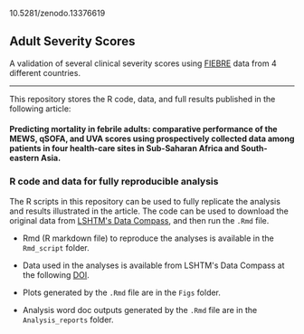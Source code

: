 10.5281/zenodo.13376619

## Adult Severity Scores 
A validation of several clinical severity scores using [FIEBRE](https://www.lshtm.ac.uk/research/centres-projects-groups/fiebre) data from 4 different countries. 

--------------------------------------------------------------------------------

This repository stores the R code, data, and full results published in the following article: 

#### Predicting mortality in febrile adults: comparative performance of the MEWS, qSOFA, and UVA scores using prospectively collected data among patients in four health-care sites in Sub-Saharan Africa and South-eastern Asia. 

### R code and data for fully reproducible analysis

The R scripts in this repository can be used to fully replicate the analysis and results illustrated in the article. The code can be used to download the original data from [LSHTM's Data Compass](https://datacompass.lshtm.ac.uk), and then run the `.Rmd` file.

  * Rmd (R markdown file) to reproduce the analyses is available in the `Rmd_script` folder. 

  * Data used in the analyses is available from LSHTM's Data Compass at the following [DOI](https://datacompass.lshtm.ac.uk). 

  * Plots generated by the `.Rmd` file are in the `Figs` folder. 

  * Analysis word doc outputs generated by the `.Rmd` file are in the `Analysis_reports` folder. 
  
